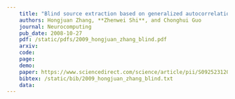```yaml
---
    title: "Blind source extraction based on generalized autocorrelations and complexity pursuit"
    authors: Hongjuan Zhang, **Zhenwei Shi**, and Chonghui Guo
    journal: Neurocomputing
    pub_date: 2008-10-27
    pdf: /static/pdfs/2009_hongjuan_zhang_blind.pdf
    arxiv: 
    code: 
    page: 
    demo: 
    paper: https://www.sciencedirect.com/science/article/pii/S0925231208005201
    bibtex: /static/bib/2009_hongjuan_zhang_blind.txt
    data:
---
```

